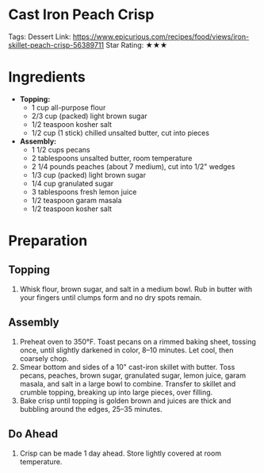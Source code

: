 # Cast Iron Peach Crisp

Tags: Dessert
Link: https://www.epicurious.com/recipes/food/views/iron-skillet-peach-crisp-56389711
Star Rating: ★★★

# Ingredients

- **Topping:**
    - 1 cup all-purpose flour
    - 2/3 cup (packed) light brown sugar
    - 1/2 teaspoon kosher salt
    - 1/2 cup (1 stick) chilled unsalted butter, cut into pieces
- **Assembly:**
    - 1 1/2 cups pecans
    - 2 tablespoons unsalted butter, room temperature
    - 2 1/4 pounds peaches (about 7 medium), cut into 1/2" wedges
    - 1/3 cup (packed) light brown sugar
    - 1/4 cup granulated sugar
    - 3 tablespoons fresh lemon juice
    - 1/2 teaspoon garam masala
    - 1/2 teaspoon kosher salt

# Preparation

## **Topping**

1. Whisk flour, brown sugar, and salt in a medium bowl. Rub in butter with your fingers until clumps form and no dry spots remain.

## **Assembly**

1. Preheat oven to 350°F. Toast pecans on a rimmed baking sheet, tossing once, until slightly darkened in color, 8–10 minutes. Let cool, then coarsely chop.
2. Smear bottom and sides of a 10" cast-iron skillet with butter. Toss pecans, peaches, brown sugar, granulated sugar, lemon juice, garam masala, and salt in a large bowl to combine. Transfer to skillet and crumble topping, breaking up into large pieces, over filling.
3. Bake crisp until topping is golden brown and juices are thick and bubbling around the edges, 25–35 minutes.

## **Do Ahead**

1. Crisp can be made 1 day ahead. Store lightly covered at room temperature.